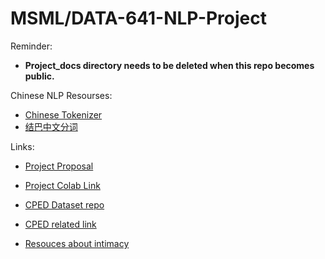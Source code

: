 # MSML/DATA-641-NLP-Project

Reminder:

- **Project_docs directory needs to be deleted when this repo becomes public.**

Chinese NLP Resourses:
- [Chinese Tokenizer](https://github.com/yishn/chinese-tokenizer)
- [结巴中文分词](https://github.com/fxsjy/jieba)

Links:

- [Project Proposal](https://docs.google.com/document/d/1PnuveHxljuH2OfjHf2oSuKAbgnQdw0kBgYtKXEAYwPY/edit)


- [Project Colab Link](https://colab.research.google.com/drive/1ECIhWUU75WMnlU4zvOqd7ZBX38YLyiDb?usp=sharing)

- [CPED Dataset repo](https://github.com/scutcyr/CPED)
- [CPED related link](https://www.luge.ai/#/luge/dataDetail?id=41)


- [Resouces about intimacy](https://sites.google.com/umich.edu/semeval-2023-tweet-intimacy/home)
